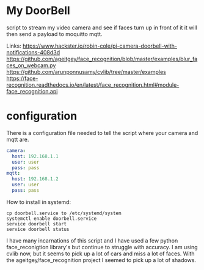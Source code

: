 # My DoorBell

script to stream my video camera and see if faces turn up in front of it
it will then send a payload to moquitto mqtt.

Links:
https://www.hackster.io/robin-cole/pi-camera-doorbell-with-notifications-408d3d
https://github.com/ageitgey/face_recognition/blob/master/examples/blur_faces_on_webcam.py
https://github.com/arunponnusamy/cvlib/tree/master/examples
https://face-recognition.readthedocs.io/en/latest/face_recognition.html#module-face_recognition.api

# configuration
There is a configuration file needed to tell the script where your camera and mqtt are.

```yaml
camera:
  host: 192.168.1.1
  user: user
  pass: pass
mqtt:
  host: 192.168.1.2
  user: user
  pass: pass
```

How to install in systemd:
```
cp doorbell.service to /etc/systemd/system
systemctl enable doorbell.service
service doorbell start
service doorbell status
```
I have many incarnations of this script and I have used a few python face_reconigtion library's but continue to struggle with accuracy.
I am using cvlib now, but it seems to pick up a lot of cars and miss a lot of faces. With the ageitgey/face_recognition project I seemed
to pick up a lot of shadows.
